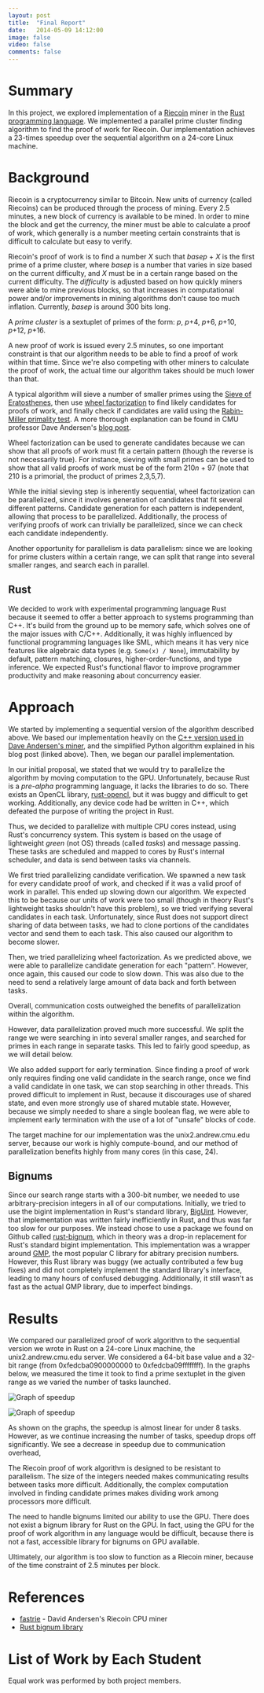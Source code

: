 ```yaml
---
layout: post
title:  "Final Report"
date:   2014-05-09 14:12:00
image: false
video: false
comments: false
---
```


# Summary
In this project, we explored implementation of a [Riecoin](http://riecoin.org/) miner in the [Rust programming language](http://www.rust-lang.org/). We implemented a parallel prime cluster finding algorithm to find the proof of work for Riecoin. Our implementation achieves a 23-times speedup over the sequential algorithm on a 24-core Linux machine.

# Background
Riecoin is a cryptocurrency similar to Bitcoin. New units of currency (called Riecoins) can be produced through the process of mining. Every 2.5 minutes, a new block of currency is available to be mined. In order to mine the block and get the currency, the miner must be able to calculate a proof of work, which generally is a number meeting certain constraints that is difficult to calculate but easy to verify.

Riecoin's proof of work is to find a number *X* such that *basep* + *X* is the first prime of a prime cluster, where *basep* is a number that varies in size based on the current difficulty, and *X* must be in a certain range based on the current difficulty. The *difficulty* is adjusted based on how quickly miners were able to mine previous blocks, so that increases in computational power and/or improvements in mining algorithms don't cause too much inflation. Currently, *basep* is around 300 bits long.

A *prime cluster* is a sextuplet of primes of the form:
*p*, *p*+4, *p*+6, *p*+10, *p*+12, *p*+16.

A new proof of work is issued every 2.5 minutes, so one important constraint is that our algorithm needs to be able to find a proof of work within that time. Since we're also competing with other miners to calculate the proof of work, the actual time our algorithm takes should be much lower than that.

A typical algorithm will sieve a number of smaller primes using the [Sieve of Eratosthenes](http://en.wikipedia.org/wiki/Sieve_of_Eratosthenes), then use [wheel factorization](http://en.wikipedia.org/wiki/Wheel_factorization) to find likely candidates for proofs of work, and finally check if candidates are valid using the [Rabin-Miller primality test](http://en.wikipedia.org/wiki/Miller%E2%80%93Rabin_primality_test). A more thorough explanation can be found in CMU professor Dave Andersen's [blog post](http://da-data.blogspot.com/2014/03/fast-prime-cluster-search-or-building.html).

Wheel factorization can be used to generate candidates because we can show that all proofs of work must fit a certain pattern (though the reverse is not necessarily true). For instance, sieving with small primes can be used to show that all valid proofs of work must be of the form 210*n* + 97 (note that 210 is a primorial, the product of primes 2,3,5,7).

While the initial sieving step is inherently sequential, wheel factorization can be parallelized, since it involves generation of candidates that fit several different patterns. Candidate generation for each pattern is independent, allowing that process to be parallelized. Additionally, the process of verifying proofs of work can trivially be parallelized, since we can check each candidate independently.

Another opportunity for parallelism is data parallelism: since we are looking for prime clusters within a certain range, we can split that range into several smaller ranges, and search each in parallel.

## Rust
We decided to work with experimental programming language Rust because it seemed to offer a better approach to systems programming than C++. It's build from the ground up to be memory safe, which solves one of the major issues with C/C++. Additionally, it was highly influenced by functional programming languages like SML, which means it has very nice features like algebraic data types (e.g. `Some(x) / None`), immutability by default, pattern matching, closures, higher-order-functions, and type inference. We expected Rust's functional flavor to improve programmer productivity and make reasoning about concurrency easier.

# Approach
We started by implementing a sequential version of the algorithm described above. We based our implementation heavily on the [C++ version used in Dave Andersen's miner](https://github.com/dave-andersen/fastrie/blob/master/xptMiner/xptMiner/riecoinMiner.cpp), and the simplified Python algorithm  explained in his blog post (linked above). Then, we began our parallel implementation.

In our initial proposal, we stated that we would try to parallelize the algorithm by moving computation to the GPU. Unfortunately, because Rust is a *pre-alpha* programming language, it lacks the libraries to do so. There exists an OpenCL library, [rust-opencl](https://github.com/luqmana/rust-opencl), but it was buggy and difficult to get working. Additionally, any device code had be written in C++, which defeated the purpose of writing the project in Rust.

Thus, we decided to parallelize with multiple CPU cores instead, using Rust's concurrency system. This system is based on the usage of lightweight *green* (not OS) threads (called *tasks*) and message passing. These tasks are scheduled and mapped to cores by Rust's internal scheduler, and data is send between tasks via channels.

We first tried parallelizing candidate verification. We spawned a new task for every candidate proof of work, and checked if it was a valid proof of work in parallel. This ended up slowing down our algorithm. We expected this to be because our units of work were too small (though in theory Rust's lightweight tasks shouldn't have this problem), so we tried verifying several candidates in each task. Unfortunately, since Rust does not support direct sharing of data between tasks, we had to clone portions of the candidates vector and send them to each task. This also caused our algorithm to become slower.

Then, we tried parallelizing wheel factorization. As we predicted above, we were able to parallelize candidate generation for each "pattern". However, once again, this caused our code to slow down. This was also due to the need to send a relatively large amount of data back and forth between tasks.

Overall, communication costs outweighed the benefits of parallelization within the algorithm.

However, data parallelization proved much more successful. We split the range we were searching in into several smaller ranges, and searched for primes in each range in separate tasks. This led to fairly good speedup, as we will detail below.

We also added support for early termination. Since finding a proof of work only requires finding one valid candidate in the search range, once we find a valid candidate in one task, we can stop searching in other threads. This proved difficult to implement in Rust, because it discourages use of shared state, and even more strongly use of shared mutable state. However, because we simply needed to share a single boolean flag, we were able to implement early termination with the use of a lot of "unsafe" blocks of code.

The target machine for our implementation was the unix2.andrew.cmu.edu server, because our work is highly compute-bound, and our method of parallelization benefits highly from many cores (in this case, 24).

## Bignums
Since our search range starts with a 300-bit number, we needed to use arbitrary-precision integers in all of our computations. Initially, we tried to use the bigint implementation in Rust's standard library, [BigUint](http://static.rust-lang.org/doc/master/num/bigint/struct.BigUint.html). However, that implementation was written fairly inefficiently in Rust, and thus was far too slow for our purposes. We instead chose to use a package we found on Github called [rust-bignum](https://github.com/jsanders/rust-bignum), which in theory was a drop-in replacement for Rust's standard bigint implementation. This implementation was a wrapper around [GMP](https://gmplib.org/), the most popular C library for abitrary precision numbers. However, this Rust library was buggy (we actually contributed a few bug fixes) and did not completely implement the standard library's interface, leading to many hours of confused debugging. Additionally, it still wasn't as fast as the actual GMP library, due to imperfect bindings.

# Results

We compared our parallelized proof of work algorithm to the sequential version we wrote in Rust on a 24-core Linux machine, the unix2.andrew.cmu.edu server. We considered a 64-bit base value and a 32-bit range (from 0xfedcba0900000000 to 0xfedcba09ffffffff). In the graphs below, we measured the time it took to find a prime sextuplet in the given range as we varied the number of tasks launched. 

![Graph of speedup](/media/graph1.jpg)

![Graph of speedup](/media/graph2.jpg)

As shown on the graphs, the speedup is almost linear for under 8 tasks. However, as we continue increasing the number of tasks, speedup drops off significantly. We see a decrease in speedup due to communication overhead, 

The Riecoin proof of work algorithm is designed to be resistant to parallelism. The size of the integers needed makes communicating results between tasks more difficult. Additionally, the complex computation involved in finding candidate primes makes dividing work among processors more difficult.

The need to handle bignums limited our ability to use the GPU. There does not exist a bignum library for Rust on the GPU. In fact, using the GPU for the proof of work algorithm in any language would be difficult, because there is not a fast, accessible library for bignums on GPU available.  

Ultimately, our algorithm is too slow to function as a Riecoin miner, because of the time constraint of 2.5 minutes per block. 

# References
* [fastrie](https://github.com/dave-andersen/fastrie) - David Andersen's Riecoin CPU miner
* [Rust bignum library](https://github.com/jsanders/rust-bignum)

# List of Work by Each Student
Equal work was performed by both project members.